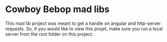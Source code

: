 # Cowboy Bebop mad libs

This mad lib project was meant to get a handle on angular and http-server requests. So, if you would like to view this 
projet, make sure you run a local server from the root folder on this project.
